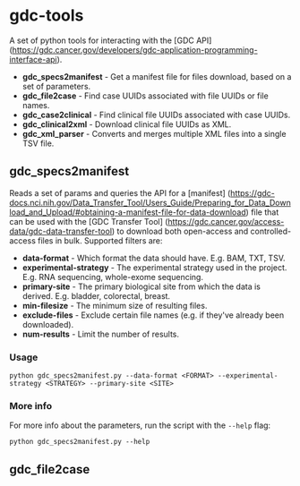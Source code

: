 # gdc-tools
A set of python tools for interacting with the [GDC API] (https://gdc.cancer.gov/developers/gdc-application-programming-interface-api).

* **gdc_specs2manifest** - Get a manifest file for files download, based on a set of parameters.
* **gdc_file2case** - Find case UUIDs associated with file UUIDs or file names.
* **gdc_case2clinical** - Find clinical file UUIDs associated with case UUIDs.
* **gdc_clinical2xml** - Download clinical file UUIDs as XML.
* **gdc\_xml_parser** - Converts and merges multiple XML files into a single TSV file.

## gdc_specs2manifest
Reads a set of params and queries the API for a [manifest] (https://gdc-docs.nci.nih.gov/Data_Transfer_Tool/Users_Guide/Preparing_for_Data_Download_and_Upload/#obtaining-a-manifest-file-for-data-download) file that can be used with the [GDC Transfer Tool] (https://gdc.cancer.gov/access-data/gdc-data-transfer-tool) to download both open-access and controlled-access files in bulk. Supported filters are:

* **data-format** - Which format the data should have. E.g. BAM, TXT, TSV.
* **experimental-strategy** - The experimental strategy used in the project. E.g. RNA sequencing, whole-exome sequencing.
* **primary-site** - The primary biological site from which the data is derived. E.g. bladder, colorectal, breast.
* **min-filesize** - The minimum size of resulting files.
* **exclude-files** - Exclude certain file names (e.g. if they've already been downloaded).
* **num-results** - Limit the number of results.

### Usage
```python gdc_specs2manifest.py --data-format <FORMAT> --experimental-strategy <STRATEGY> --primary-site <SITE>```

### More info
For more info about the parameters, run the script with the ```--help``` flag:

```python gdc_specs2manifest.py --help```

## gdc_file2case

